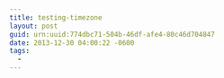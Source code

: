 ```yaml
---
title: testing-timezone
layout: post
guid: urn:uuid:774dbc71-504b-46df-afe4-80c46d704847
date: 2013-12-30 04:00:22 -0600
tags:
  - 
---
```



